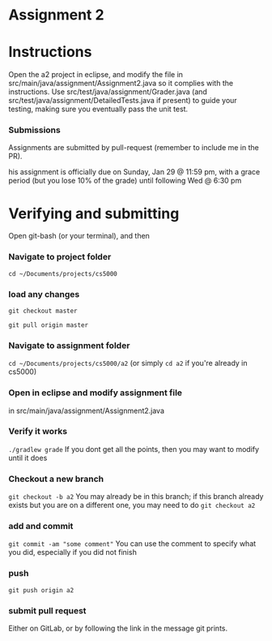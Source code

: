 Assignment 2
===

# Instructions

Open the a2 project in eclipse, and modify the file in src/main/java/assignment/Assignment2.java so it complies with the instructions. Use src/test/java/assignment/Grader.java (and src/test/java/assignment/DetailedTests.java if present) to guide your testing, making sure you eventually pass the unit test.

### Submissions
Assignments are submitted by pull-request (remember to include me in the PR).

his assignment is officially due on Sunday, Jan 29 @ 11:59 pm, with a grace period (but you lose 10% of the grade) until following Wed @ 6:30 pm

# Verifying and submitting
Open git-bash (or your terminal), and then

### Navigate to project folder
```cd ~/Documents/projects/cs5000```

### load any changes
```git checkout master```

```git pull origin master```

### Navigate to assignment folder
```cd ~/Documents/projects/cs5000/a2```   (or simply ```cd a2``` if you're already in cs5000)

### Open in eclipse and modify assignment file
in src/main/java/assignment/Assignment2.java

### Verify it works
```./gradlew grade```
If you dont get all the points, then you may want to modify until it does


### Checkout a new branch
```git checkout -b a2``` 
You may already be in this branch; if this branch already exists but you are on a different one, you may need to do ```git checkout a2```

### add and commit
```git commit -am "some comment"```
You can use the comment to specify what you did, especially if you did not finish

### push
```git push origin a2```

### submit pull request
Either on GitLab, or by following the link in the message git prints.

